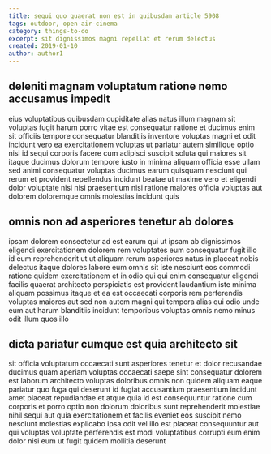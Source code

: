 ```yaml
---
title: sequi quo quaerat non est in quibusdam article 5908
tags: outdoor, open-air-cinema
category: things-to-do
excerpt: sit dignissimos magni repellat et rerum delectus
created: 2019-01-10
author: author1
---
```


## deleniti magnam voluptatum ratione nemo accusamus impedit

eius voluptatibus quibusdam cupiditate alias natus illum magnam sit voluptas fugit harum porro vitae est consequatur ratione et ducimus enim sit officiis tempore consequatur blanditiis inventore voluptas magni et odit incidunt vero ea exercitationem voluptas ut pariatur autem similique optio nisi id sequi corporis facere cum adipisci suscipit soluta qui maiores sit itaque ducimus dolorum tempore iusto in minima aliquam officia esse ullam sed animi consequatur voluptas ducimus earum quisquam nesciunt qui rerum et provident repellendus incidunt beatae ut maxime vero et eligendi dolor voluptate nisi nisi praesentium nisi ratione maiores officia voluptas aut dolorem doloremque omnis molestias incidunt quis

## omnis non ad asperiores tenetur ab dolores

ipsam dolorem consectetur ad est earum qui ut ipsam ab dignissimos eligendi exercitationem dolorem rem voluptates eum consequatur fugit illo id eum reprehenderit ut ut aliquam rerum asperiores natus in placeat nobis delectus itaque dolores labore eum omnis sit iste nesciunt eos commodi ratione quidem exercitationem et in odio qui qui enim consequatur eligendi facilis quaerat architecto perspiciatis est provident laudantium iste minima aliquam possimus itaque et ea est occaecati corporis rem perferendis voluptas maiores aut sed non autem magni qui tempora alias qui odio unde eum aut harum blanditiis incidunt temporibus voluptas omnis nemo minus odit illum quos illo

## dicta pariatur cumque est quia architecto sit

sit officia voluptatum occaecati sunt asperiores tenetur et dolor recusandae ducimus quam aperiam voluptas occaecati saepe sint consequatur dolorem est laborum architecto voluptas doloribus omnis non quidem aliquam eaque pariatur quo fuga qui deserunt id fugiat accusantium praesentium incidunt amet placeat repudiandae et atque quia id est consequuntur ratione cum corporis et porro optio non dolorum doloribus sunt reprehenderit molestiae nihil sequi aut quia exercitationem et facilis eveniet eos suscipit nemo nesciunt molestias explicabo ipsa odit vel illo est placeat consequuntur aut qui voluptas voluptate perferendis est modi voluptatibus corrupti eum enim dolor nisi eum ut fugit quidem mollitia deserunt

